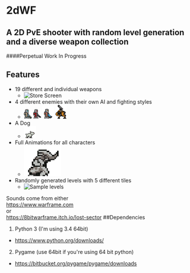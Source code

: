 # 2dWF
## A 2D PvE shooter with random level generation and a diverse weapon collection
####Perpetual Work In Progress  

## Features  
    
* 19 different and individual weapons  
    * ![Store Screen](readme_data/storeMenu.gif)
* 4 different enemies with their own AI and fighting styles
    * ![regular crewman](images/enemies/crewman/crewman001.png)
    ![Sniper Crewman](images/enemies/sniperCrewman/sCrewman001.png)
    ![Corpus Tech](images/enemies/supraCrewman/supraCrewman001.png)
    ![Laser Moa](images/enemies/moa/Moa001.png)
* A Dog
    * ![Kubrow](images/companions/kubrows/white/kubrowWhite000.png)
* Full Animations for all characters
    * ![Player Running](readme_data/frost_running.gif)  
* Randomly generated levels with 5 different tiles
    * ![Sample levels](readme_data/levelPreviews.gif)
 
Sounds come from either  
https://www.warframe.com  
or  
https://8bitwarframe.itch.io/lost-sector
##Dependencies
1. Python 3 (I'm using 3.4 64bit)
  * https://www.python.org/downloads/
2. Pygame (use 64bit if you're using 64 bit python)
  * https://bitbucket.org/pygame/pygame/downloads
